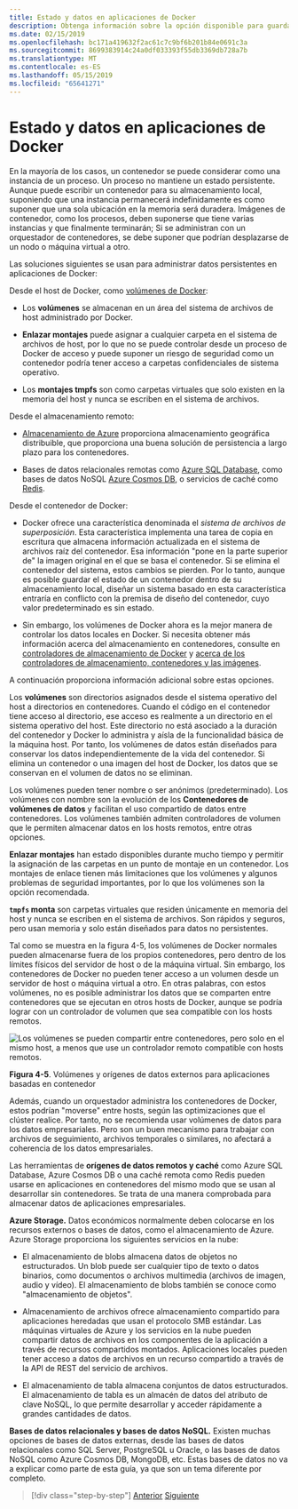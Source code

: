 ```yaml
---
title: Estado y datos en aplicaciones de Docker
description: Obtenga información sobre la opción disponible para guardar el estado en las aplicaciones en contenedores.
ms.date: 02/15/2019
ms.openlocfilehash: bc171a419632f2ac61c7c9bf6b201b84e0691c3a
ms.sourcegitcommit: 8699383914c24a0df033393f55db3369db728a7b
ms.translationtype: MT
ms.contentlocale: es-ES
ms.lasthandoff: 05/15/2019
ms.locfileid: "65641271"
---
```

# <a name="state-and-data-in-docker-applications"></a>Estado y datos en aplicaciones de Docker

En la mayoría de los casos, un contenedor se puede considerar como una instancia de un proceso. Un proceso no mantiene un estado persistente. Aunque puede escribir un contenedor para su almacenamiento local, suponiendo que una instancia permanecerá indefinidamente es como suponer que una sola ubicación en la memoria será duradera. Imágenes de contenedor, como los procesos, deben suponerse que tiene varias instancias y que finalmente terminarán; Si se administran con un orquestador de contenedores, se debe suponer que podrían desplazarse de un nodo o máquina virtual a otro.

Las soluciones siguientes se usan para administrar datos persistentes en aplicaciones de Docker:

Desde el host de Docker, como [volúmenes de Docker](https://docs.docker.com/engine/admin/volumes/):

- Los **volúmenes** se almacenan en un área del sistema de archivos de host administrado por Docker.

- **Enlazar montajes** puede asignar a cualquier carpeta en el sistema de archivos de host, por lo que no se puede controlar desde un proceso de Docker de acceso y puede suponer un riesgo de seguridad como un contenedor podría tener acceso a carpetas confidenciales de sistema operativo.

- Los **montajes tmpfs** son como carpetas virtuales que solo existen en la memoria del host y nunca se escriben en el sistema de archivos.

Desde el almacenamiento remoto:

- [Almacenamiento de Azure](https://azure.microsoft.com/documentation/services/storage/) proporciona almacenamiento geográfica distribuible, que proporciona una buena solución de persistencia a largo plazo para los contenedores.

- Bases de datos relacionales remotas como [Azure SQL Database](https://azure.microsoft.com/services/sql-database/), como bases de datos NoSQL [Azure Cosmos DB](https://docs.microsoft.com/azure/cosmos-db/introduction), o servicios de caché como [Redis](https://redis.io/).

Desde el contenedor de Docker:

- Docker ofrece una característica denominada el *sistema de archivos de superposición*. Esta característica implementa una tarea de copia en escritura que almacena información actualizada en el sistema de archivos raíz del contenedor. Esa información "pone en la parte superior de" la imagen original en el que se basa el contenedor. Si se elimina el contenedor del sistema, estos cambios se pierden. Por lo tanto, aunque es posible guardar el estado de un contenedor dentro de su almacenamiento local, diseñar un sistema basado en esta característica entraría en conflicto con la premisa de diseño del contenedor, cuyo valor predeterminado es sin estado.

- Sin embargo, los volúmenes de Docker ahora es la mejor manera de controlar los datos locales en Docker. Si necesita obtener más información acerca del almacenamiento en contenedores, consulte en [controladores de almacenamiento de Docker](https://docs.docker.com/engine/userguide/storagedriver/) y [acerca de los controladores de almacenamiento, contenedores y las imágenes](https://docs.docker.com/engine/userguide/storagedriver/imagesandcontainers/).

A continuación proporciona información adicional sobre estas opciones.

Los **volúmenes** son directorios asignados desde el sistema operativo del host a directorios en contenedores. Cuando el código en el contenedor tiene acceso al directorio, ese acceso es realmente a un directorio en el sistema operativo del host. Este directorio no está asociado a la duración del contenedor y Docker lo administra y aísla de la funcionalidad básica de la máquina host. Por tanto, los volúmenes de datos están diseñados para conservar los datos independientemente de la vida del contenedor. Si elimina un contenedor o una imagen del host de Docker, los datos que se conservan en el volumen de datos no se eliminan.

Los volúmenes pueden tener nombre o ser anónimos (predeterminado). Los volúmenes con nombre son la evolución de los **Contenedores de volúmenes de datos** y facilitan el uso compartido de datos entre contenedores. Los volúmenes también admiten controladores de volumen que le permiten almacenar datos en los hosts remotos, entre otras opciones.

**Enlazar montajes** han estado disponibles durante mucho tiempo y permitir la asignación de las carpetas en un punto de montaje en un contenedor. Los montajes de enlace tienen más limitaciones que los volúmenes y algunos problemas de seguridad importantes, por lo que los volúmenes son la opción recomendada.

**`tmpfs` monta** son carpetas virtuales que residen únicamente en memoria del host y nunca se escriben en el sistema de archivos. Son rápidos y seguros, pero usan memoria y solo están diseñados para datos no persistentes.

Tal como se muestra en la figura 4-5, los volúmenes de Docker normales pueden almacenarse fuera de los propios contenedores, pero dentro de los límites físicos del servidor de host o de la máquina virtual. Sin embargo, los contenedores de Docker no pueden tener acceso a un volumen desde un servidor de host o máquina virtual a otro. En otras palabras, con estos volúmenes, no es posible administrar los datos que se comparten entre contenedores que se ejecutan en otros hosts de Docker, aunque se podría lograr con un controlador de volumen que sea compatible con los hosts remotos.

![Los volúmenes se pueden compartir entre contenedores, pero solo en el mismo host, a menos que use un controlador remoto compatible con hosts remotos. ](./media/image5.png)

**Figura 4-5**. Volúmenes y orígenes de datos externos para aplicaciones basadas en contenedor

Además, cuando un orquestador administra los contenedores de Docker, estos podrían "moverse" entre hosts, según las optimizaciones que el clúster realice. Por tanto, no se recomienda usar volúmenes de datos para los datos empresariales. Pero son un buen mecanismo para trabajar con archivos de seguimiento, archivos temporales o similares, no afectará a coherencia de los datos empresariales.

Las herramientas de **orígenes de datos remotos y caché** como Azure SQL Database, Azure Cosmos DB o una caché remota como Redis pueden usarse en aplicaciones en contenedores del mismo modo que se usan al desarrollar sin contenedores. Se trata de una manera comprobada para almacenar datos de aplicaciones empresariales.

**Azure Storage.** Datos económicos normalmente deben colocarse en los recursos externos o bases de datos, como el almacenamiento de Azure. Azure Storage proporciona los siguientes servicios en la nube:

- El almacenamiento de blobs almacena datos de objetos no estructurados. Un blob puede ser cualquier tipo de texto o datos binarios, como documentos o archivos multimedia (archivos de imagen, audio y vídeo). El almacenamiento de blobs también se conoce como "almacenamiento de objetos".

- Almacenamiento de archivos ofrece almacenamiento compartido para aplicaciones heredadas que usan el protocolo SMB estándar. Las máquinas virtuales de Azure y los servicios en la nube pueden compartir datos de archivos en los componentes de la aplicación a través de recursos compartidos montados. Aplicaciones locales pueden tener acceso a datos de archivos en un recurso compartido a través de la API de REST del servicio de archivos.

- El almacenamiento de tabla almacena conjuntos de datos estructurados. El almacenamiento de tabla es un almacén de datos del atributo de clave NoSQL, lo que permite desarrollar y acceder rápidamente a grandes cantidades de datos.

**Bases de datos relacionales y bases de datos NoSQL.** Existen muchas opciones de bases de datos externas, desde las bases de datos relacionales como SQL Server, PostgreSQL u Oracle, o las bases de datos NoSQL como Azure Cosmos DB, MongoDB, etc. Estas bases de datos no va a explicar como parte de esta guía, ya que son un tema diferente por completo.

>[!div class="step-by-step"]
>[Anterior](monolithic-applications.md)
>[Siguiente](soa-applications.md)

